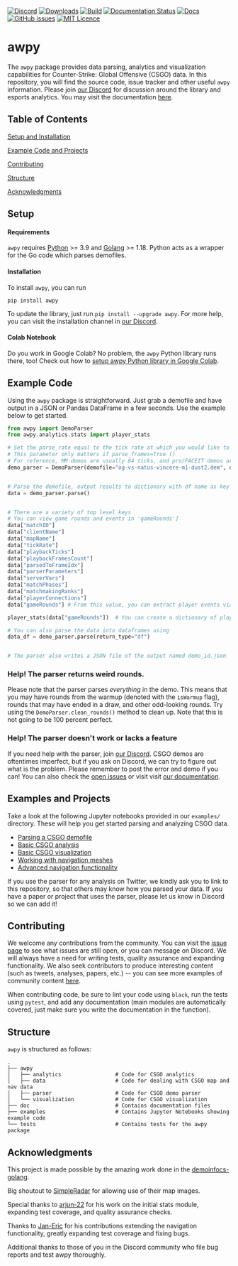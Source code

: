 [![Discord](https://img.shields.io/discord/868146581419999232?color=blue&label=Discord&logo=discord)](https://discord.gg/W34XjsSs2H) [![Downloads](https://static.pepy.tech/personalized-badge/awpy?period=total&units=international_system&left_color=grey&right_color=blue&left_text=Downloads)](https://pepy.tech/project/awpy) [![Build](https://github.com/pnxenopoulos/awpy/actions/workflows/build.yml/badge.svg)](https://github.com/pnxenopoulos/awpy/actions/workflows/build.yml) [![Documentation Status](https://readthedocs.org/projects/awpy/badge/?version=latest)](https://awpy.readthedocs.io/en/latest/?badge=latest) [![Docs](https://img.shields.io/badge/docs-Documentation-informational)](https://awpy.readthedocs.io/en/latest/) [![GitHub issues](https://img.shields.io/github/issues/pnxenopoulos/awpy)](https://github.com/pnxenopoulos/awpy/issues) [![MIT Licence](https://img.shields.io/badge/license-MIT-lightgrey)](https://github.com/pnxenopoulos/awpy/blob/main/LICENSE)


# awpy
The `awpy` package provides data parsing, analytics and visualization capabilities for Counter-Strike: Global Offensive (CSGO) data. In this repository, you will find the source code, issue tracker and other useful `awpy` information. Please join [our Discord](https://discord.gg/W34XjsSs2H) for discussion around the library and esports analytics. You may visit the documentation [here](https://awpy.readthedocs.io/en/latest/).

## Table of Contents
[Setup and Installation](#setup)

[Example Code and Projects](#example-code)

[Contributing](#contributing)

[Structure](#structure)

[Acknowledgments](#acknowledgments)

## Setup
#### Requirements
`awpy` requires [Python](https://www.python.org/downloads/) >= 3.9 and [Golang](https://golang.org/dl/) >= 1.18. Python acts as a wrapper for the Go code which parses demofiles.

#### Installation
To install `awpy`, you can run

```
pip install awpy
```

To update the library, just run `pip install --upgrade awpy`. For more help, you can visit the installation channel in [our Discord](https://discord.gg/W34XjsSs2H).

#### Colab Notebook
Do you work in Google Colab? No problem, the `awpy` Python library runs there, too! Check out how to [setup awpy Python library in Google Colab](https://colab.research.google.com/drive/1xiXeWHSAlqYNa-xjSK9B2xalvLMpIlJF?usp=sharing).

## Example Code
Using the `awpy` package is straightforward. Just grab a demofile and have output in a JSON or Pandas DataFrame in a few seconds. Use the example below to get started.

```python
from awpy import DemoParser
from awpy.analytics.stats import player_stats

# Set the parse_rate equal to the tick rate at which you would like to parse the frames of the demo.
# This parameter only matters if parse_frames=True ()
# For reference, MM demos are usually 64 ticks, and pro/FACEIT demos are usually 128 ticks.
demo_parser = DemoParser(demofile="og-vs-natus-vincere-m1-dust2.dem", demo_id="og-vs-natus-vincere", parse_rate=128)


# Parse the demofile, output results to dictionary with df name as key
data = demo_parser.parse()


# There are a variety of top level keys
# You can view game rounds and events in 'gameRounds']
data["matchID"]
data["clientName"]
data["mapName"]
data["tickRate"]
data["playbackTicks"]
data["playbackFramesCount"]
data["parsedToFrameIdx"]
data["parserParameters"]
data["serverVars"]
data["matchPhases"]
data["matchmakingRanks"]
data["playerConnections"]
data["gameRounds"] # From this value, you can extract player events via: data['gameRounds'][i]['kills'], etc.

player_stats(data["gameRounds"])  # You can create a dictionary of player stats over a list of rounds

# You can also parse the data into dataframes using
data_df = demo_parser.parse(return_type="df")


# The parser also writes a JSON file of the output named demo_id.json
```

### Help! The parser returns weird rounds.
Please note that the parser parses _everything_ in the demo. This means that you may have rounds from the warmup (denoted with the `isWarmup` flag), rounds that may have ended in a draw, and other odd-looking rounds. Try using the `DemoParser.clean_rounds()` method to clean up. Note that this is not going to be 100 percent perfect.

### Help! The parser doesn't work or lacks a feature
If you need help with the parser, join [our Discord](https://discord.gg/3JrhKYcEKW). CSGO demos are oftentimes imperfect, but if you ask on Discord, we can try to figure out what is the problem. Please remember to post the error and demo if you can! You can also check the [open issues](https://github.com/pnxenopoulos/awpy/issues) or visit visit [our documentation](https://awpy.readthedocs.io/en/latest/).

## Examples and Projects
Take a look at the following Jupyter notebooks provided in our `examples/` directory. These will help you get started parsing and analyzing CSGO data.

- [Parsing a CSGO demofile](https://github.com/pnxenopoulos/awpy/blob/main/examples/00_Parsing_a_CSGO_Demofile.ipynb)
- [Basic CSGO analysis](https://github.com/pnxenopoulos/awpy/blob/main/examples/01_Basic_CSGO_Analysis.ipynb)
- [Basic CSGO visualization](https://github.com/pnxenopoulos/awpy/blob/main/examples/02_Basic_CSGO_Visualization.ipynb)
- [Working with navigation meshes](https://github.com/pnxenopoulos/awpy/blob/main/examples/03_Working_with_Navigation_Meshes.ipynb)
- [Advanced navigation functionality](https://github.com/pnxenopoulos/awpy/blob/main/examples/04_Advanced_Navigation_Functionality.ipynb)

If you use the parser for any analysis on Twitter, we kindly ask you to link to this repository, so that others may know how you parsed your data. If you have a paper or project that uses the parser, please let us know in Discord so we can add it!

## Contributing
We welcome any contributions from the community. You can visit the [issue page](https://github.com/pnxenopoulos/awpy/issues) to see what issues are still open, or you can message on Discord. We will always have a need for writing tests, quality assurance and expanding functionality. We also seek contributors to produce interesting content (such as tweets, analyses, papers, etc.) -- you can see more examples of community content [here](https://awpy.readthedocs.io/en/latest/projects.html).

When contributing code, be sure to lint your code using `black`, run the tests using `pytest`, and add any documentation (main modules are automatically covered, just make sure you write the documentation in the function).

## Structure
`awpy` is structured as follows:

```
.
├── awpy
│   ├── analytics                 # Code for CSGO analytics
│   ├── data                      # Code for dealing with CSGO map and nav data
│   ├── parser                    # Code for CSGO demo parser
│   └── visualization             # Code for CSGO visualization
├── doc                           # Contains documentation files
├── examples                      # Contains Jupyter Notebooks showing example code
└── tests                         # Contains tests for the awpy package
```

## Acknowledgments
This project is made possible by the amazing work done in the [demoinfocs-golang](https://github.com/markus-wa/demoinfocs-golang).

Big shoutout to [SimpleRadar](https://readtldr.gg/simpleradar?utm_source=github&utm_id=xenos-csgo-parser) for allowing use of their map images.

Special thanks to [arjun-22](https://github.com/arjun-22) for his work on the initial stats module, expanding test coverage, and quality assurance checks.

Thanks to [Jan-Eric](https://github.com/JanEricNitschke) for his contributions extending the navigation functionality, greatly expanding test coverage and fixing bugs.

Additional thanks to those of you in the Discord community who file bug reports and test awpy thoroughly.
